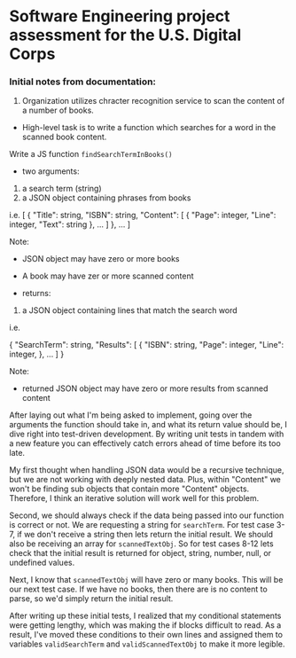 # Software Engineering project assessment for the U.S. Digital Corps

### Initial notes from documentation:

1. Organization utilizes chracter recognition service to scan the content of a number of books. 
- High-level task is to write a function which searches for a word in the scanned book content. 

Write a JS function `findSearchTermInBooks()`
- two arguments: 

1. a search term (string)
2. a JSON object containing phrases from books

i.e. 
[
  {
    "Title": string,
    "ISBN": string,
    "Content": [
      {
        "Page": integer,
        "Line": integer,
        "Text": string
      },
      ...
    ]
  },
  ...
]

Note: 
- JSON object may have zero or more books
- A book may have zer or more scanned content

- returns: 

1. a JSON object containing lines that match the search word 

i.e. 

{
  "SearchTerm": string,
  "Results": [
    {
      "ISBN": string,
      "Page": integer,
      "Line": integer,
    },
    ...
  ]
}

Note:
- returned JSON object may have zero or more results from scanned content 

After laying out what I'm being asked to implement, going over the arguments the function should take in, and what its return value should be, I dive right into test-driven development. By writing unit tests in tandem with a new feature you can effectively catch errors ahead of time before its too late. 

My first thought when handling JSON data would be a recursive technique, but we are not working with deeply nested data. Plus, within "Content" we won't be finding sub objects that contain more "Content" objects. Therefore, I think an iterative solution will work well for this problem. 

Second, we should always check if the data being passed into our function is correct or not. We are requesting a string for `searchTerm`. For test case 3-7, if we don't receive a string then lets return the initial result. We should also be receiving an array for `scannedTextObj`. So for test cases 8-12 lets check that the initial result is returned for object, string, number, null, or undefined values. 

Next, I know that `scannedTextObj` will have zero or many books. This will be our next test case. If we have no books, then there are is no content to parse, so we'd simply return the initial result. 

After writing up these initial tests, I realized that my conditional statements were getting lengthy, which was making the if blocks difficult to read. As a result, I've moved these conditions to their own lines and assigned them to variables `validSearchTerm` and `validScannedTextObj` to make it more legible. 

